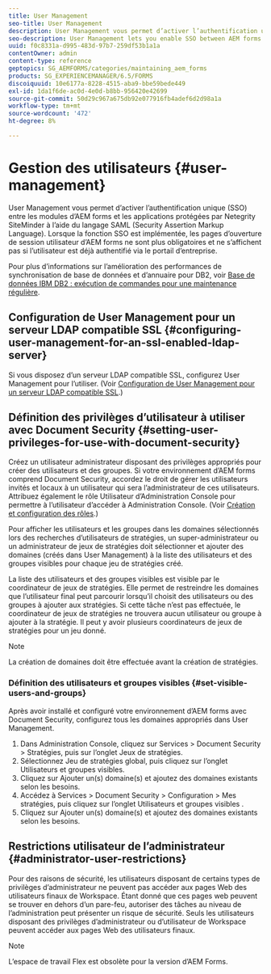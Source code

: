 ```yaml
---
title: User Management
seo-title: User Management
description: User Management vous permet d’activer l’authentification unique entre les modules d’AEM forms et les applications protégées par Netegrity SiteMinder à l’aide de SAML. Ce document fournit des informations supplémentaires sur User Management.
seo-description: User Management lets you enable SSO between AEM forms modules and Netegrity SiteMinder-protected applications by using SAML. This document provides more information about User Management.
uuid: f0c8331a-d995-483d-97b7-259df53b1a1a
contentOwner: admin
content-type: reference
geptopics: SG_AEMFORMS/categories/maintaining_aem_forms
products: SG_EXPERIENCEMANAGER/6.5/FORMS
discoiquuid: 10e6177a-8228-4515-aba9-bbe59bede449
exl-id: 1da1f6de-ac0d-4e0d-b8bb-956420e42699
source-git-commit: 50d29c967a675db92e077916fb4adef6d2d98a1a
workflow-type: tm+mt
source-wordcount: '472'
ht-degree: 8%

---
```


# Gestion des utilisateurs {#user-management}

User Management vous permet d’activer l’authentification unique (SSO) entre les modules d’AEM forms et les applications protégées par Netegrity SiteMinder à l’aide du langage SAML (Security Assertion Markup Language). Lorsque la fonction SSO est implémentée, les pages d’ouverture de session utilisateur d’AEM forms ne sont plus obligatoires et ne s’affichent pas si l’utilisateur est déjà authentifié via le portail d’entreprise.

Pour plus d’informations sur l’amélioration des performances de synchronisation de base de données et d’annuaire pour DB2, voir [Base de données IBM DB2 : exécution de commandes pour une maintenance régulière](/help/forms/using/admin-help/ibm-db2-database-running-commands.md#ibm-db2-database-running-commands-for-regular-maintenance).

## Configuration de User Management pour un serveur LDAP compatible SSL {#configuring-user-management-for-an-ssl-enabled-ldap-server}

Si vous disposez d’un serveur LDAP compatible SSL, configurez User Management pour l’utiliser. (Voir [Configuration de User Management pour un serveur LDAP compatible SSL](/help/forms/using/admin-help/configure-user-management-ssl-enabled.md#configure-user-management-for-an-ssl-enabled-ldap-server).)

## Définition des privilèges d’utilisateur à utiliser avec Document Security {#setting-user-privileges-for-use-with-document-security}

Créez un utilisateur administrateur disposant des privilèges appropriés pour créer des utilisateurs et des groupes. Si votre environnement d’AEM forms comprend Document Security, accordez le droit de gérer les utilisateurs invités et locaux à un utilisateur qui sera l’administrateur de ces utilisateurs. Attribuez également le rôle Utilisateur d’Administration Console pour permettre à l’utilisateur d’accéder à Administration Console. (Voir [Création et configuration des rôles](/help/forms/using/admin-help/creating-configuring-roles.md#creating-and-configuring-roles).)

Pour afficher les utilisateurs et les groupes dans les domaines sélectionnés lors des recherches d’utilisateurs de stratégies, un super-administrateur ou un administrateur de jeux de stratégies doit sélectionner et ajouter des domaines (créés dans User Management) à la liste des utilisateurs et des groupes visibles pour chaque jeu de stratégies créé.

La liste des utilisateurs et des groupes visibles est visible par le coordinateur de jeux de stratégies. Elle permet de restreindre les domaines que l’utilisateur final peut parcourir lorsqu’il choisit des utilisateurs ou des groupes à ajouter aux stratégies. Si cette tâche n’est pas effectuée, le coordinateur de jeux de stratégies ne trouvera aucun utilisateur ou groupe à ajouter à la stratégie. Il peut y avoir plusieurs coordinateurs de jeux de stratégies pour un jeu donné.

>[!NOTE]
>
>La création de domaines doit être effectuée avant la création de stratégies.

### Définition des utilisateurs et groupes visibles {#set-visible-users-and-groups}

Après avoir installé et configuré votre environnement d’AEM forms avec Document Security, configurez tous les domaines appropriés dans User Management.

1. Dans Administration Console, cliquez sur Services > Document Security > Stratégies, puis sur l’onglet Jeux de stratégies.
1. Sélectionnez Jeu de stratégies global, puis cliquez sur l’onglet Utilisateurs et groupes visibles.
1. Cliquez sur Ajouter un(s) domaine(s) et ajoutez des domaines existants selon les besoins.
1. Accédez à Services > Document Security > Configuration > Mes stratégies, puis cliquez sur l’onglet Utilisateurs et groupes visibles .
1. Cliquez sur Ajouter un(s) domaine(s) et ajoutez des domaines existants selon les besoins.

## Restrictions utilisateur de l’administrateur {#administrator-user-restrictions}

Pour des raisons de sécurité, les utilisateurs disposant de certains types de privilèges d’administrateur ne peuvent pas accéder aux pages Web des utilisateurs finaux de Workspace. Étant donné que ces pages web peuvent se trouver en dehors d’un pare-feu, autoriser des tâches au niveau de l’administration peut présenter un risque de sécurité. Seuls les utilisateurs disposant des privilèges d’administrateur ou d’utilisateur de Workspace peuvent accéder aux pages Web des utilisateurs finaux.

>[!NOTE]
>
>L’espace de travail Flex est obsolète pour la version d’AEM Forms.
